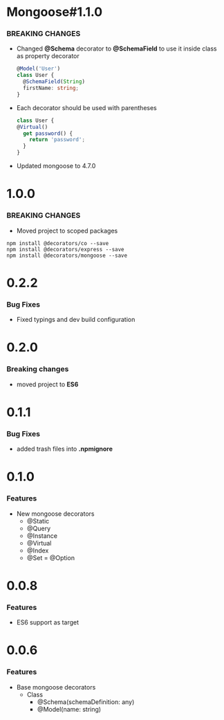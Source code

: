 # Mongoose#1.1.0
### BREAKING CHANGES
* Changed **@Schema** decorator to **@SchemaField** to use it inside class as property decorator
  ```typescript
  @Model('User')
  class User {
    @SchemaField(String)
    firstName: string;
  }
  ```
* Each decorator should be used with parentheses
  ```typescript
  class User {
  @Virtual()
    get password() {
      return 'password';
    }
  }
  ```
* Updated mongoose to 4.7.0


# 1.0.0
### BREAKING CHANGES
* Moved project to scoped packages
```
npm install @decorators/co --save
npm install @decorators/express --save
npm install @decorators/mongoose --save
```

# 0.2.2
### Bug Fixes
* Fixed typings and dev build configuration

# 0.2.0
### Breaking changes
* moved project to **ES6**

# 0.1.1
### Bug Fixes
* added trash files into **.npmignore**

# 0.1.0 
### Features
* New mongoose decorators
  * @Static
  * @Query
  * @Instance
  * @Virtual
  * @Index
  * @Set = @Option

# 0.0.8
### Features
* ES6 support as target

# 0.0.6
### Features
* Base mongoose decorators
  * Class
    * @Schema(schemaDefinition: any)
    * @Model(name: string)
